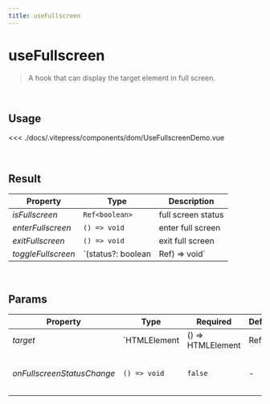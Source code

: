 ```yaml
---
title: useFullscreen
---
```


# useFullscreen

> A hook that can display the target element in full screen.

<br />

## Usage

<script>
import UseFullscreenDemo from '../.vitepress/components/dom/UseFullscreenDemo.vue'

export default {
  components: {
    UseFullscreenDemo
  }
}
</script>
<div id="UseFullscreenDemo" class="container">
  <UseFullscreenDemo />
</div>

<<< ./docs/.vitepress/components/dom/UseFullscreenDemo.vue

<br />

## Result

| Property           | Type               | Description            |
| ------------------ | ------------------ | ---------------------- |
| _isFullscreen_     | `Ref<boolean>`     | full screen status     |
| _enterFullscreen_    | `() => void`       | enter full screen        |
| _exitFullscreen_   | `() => void`       | exit full screen       |
| _toggleFullscreen_ | `(status?: boolean | Ref<boolean>) => void` | toggle full screen status |

<br />

## Params

| Property                   | Type         | Required          | Default           | Description                            |
| -------------------------- | ------------ | ----------------- | ----------------- | -------------------------------------- |
| _target_                   | `HTMLElement | () => HTMLElement | Ref<HTMLElement>` | `true`                                 | - | full screen target |
| _onFullscreenStatusChange_ | `() => void` | `false`           | -                 | handler for full screen status changed |
